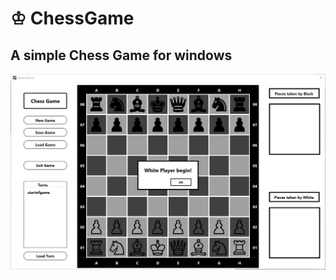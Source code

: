 # ♔ ChessGame

## A simple Chess Game for windows 

![alt text](https://github.com/michifueby/ChessGame/blob/main/ChessGame.png?raw=true)
